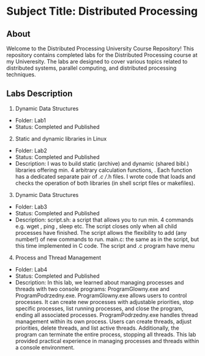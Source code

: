 # Subject Title: Distributed Processing

## About

Welcome to the Distributed Processing University Course Repository!
This repository contains completed labs for the Distributed Processing course at my Univeresity. The labs are designed to cover various topics related to distributed systems, 
parallel computing, and distributed processing techniques.



## Labs Description
1. Dynamic Data Structures
  - Folder: Lab1
  - Status: Completed and Published
2. Static and dynamic libraries in Linux
  - Folder: Lab2
  - Status: Completed and Published
  - Description: I was to build static (archive) and dynamic (shared bibl.) libraries offering min. 4 arbitrary calculation functions, . Each function has a dedicated separate pair of *.c /*.h   files. I wrote code that loads and checks the operation of both libraries (in shell script files or makefiles).
3. Dynamic Data Structures
  - Folder: Lab3
  - Status: Completed and Published
  - Description: script.sh: a script that allows you to run min. 4 commands e.g. wget , ping , sleep etc. The script closes only when all child processes have finished.
The script allows the flexibility to add (any number!) of new commands to run.
main.c: the same as in the script, but this time implemented in C code.
The script and .c program have menu
4. Process and Thread Management
  - Folder: Lab4
  - Status: Completed and Published
  - Description: In this lab, we learned about managing processes and threads with two console programs: ProgramGlowny.exe and ProgramPodrzedny.exe.
ProgramGlowny.exe allows users to control processes. It can create new processes with adjustable priorities, stop specific processes, list running processes, and close the program, ending all associated processes.
ProgramPodrzedny.exe handles thread management within its own process. Users can create threads, adjust priorities, delete threads, and list active threads. Additionally, the program can terminate the entire process, stopping all threads.
This lab provided practical experience in managing processes and threads within a console environment.
